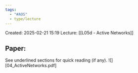 ```yaml
---
tags:
  - "#AOS"
  - type/lecture
---
```

Created: 2025-02-21 15:19
Lecture: [[L05d - Active Networks]]


## Paper:
See underlined sections for quick reading (if any).
![][04_ActiveNetworks.pdf]